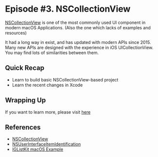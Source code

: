 # Episode #3. NSCollectionView

[NSCollectionView](https://developer.apple.com/documentation/appkit/nscollectionview) is one of the most commonly used UI component in modern macOS Applications. (Also the one which lacks of examples and resources)

It had a long way in exist, and has updated with modern APIs since 2015. Many new APIs are designed with the experience in iOS UICollectionView. You may find lots of similarities between them.

## Quick Recap

- Learn to build basic NSCollectionView-based project
- Learn the recent changes in Xcode

## Wrapping Up

If you want to learn more, please visit [here](https://medium.com/macos-app-development)

## References

- [NSCollectionView](https://developer.apple.com/documentation/appkit/nscollectionview)
- [NSUserInterfaceItemIdentification](https://developer.apple.com/documentation/appkit/nsuserinterfaceitemidentification)
- [IGListKit macOS Example](https://github.com/Instagram/IGListKit/tree/master/Examples/Examples-macOS)